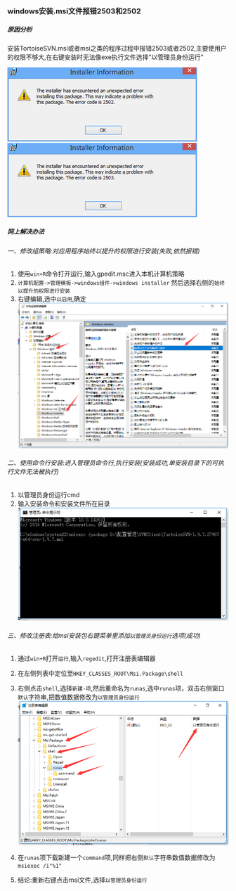 ### windows安装.msi文件报错2503和2502
##### 原因分析
安装TortoiseSVN.msi或者msi之类的程序过程中报错2503或者2502,主要使用户的权限不够大,在右键安装时无法像exe执行文件选择"以管理员身份运行"

![2502](/images/windows/chapter_03/2502.jpg)
![2503](/images/windows/chapter_03/2503.jpg)

##### 网上解决办法
###### 一、修改组策略:对应用程序始终以提升的权限进行安装(失败,依然报错)
1. 使用`win+R`命令打开运行,输入gpedit.msc进入本机计算机策略
1. `计算机配置->管理模板->windows组件->windows installer` 然后选择右侧的`始终以提升的权限进行安装`
1. 右键编辑,选中`以启用`,确定
![组策略编辑](/images/windows/chapter_03/gpedit.png)

###### 二、使用命令行安装:进入管理员命令行,执行安装(安装成功,单安装目录下的可执行文件无法被执行)
1. 以管理员身份运行cmd
1. 输入安装命令和安装文件所在目录
![命令行安装](/images/windows/chapter_03/terminal.png)

###### 三、修改注册表:给msi安装包右键菜单里添加`以管理员身份运行`选项(成功)
1. 通过`win+R`打开`运行`,输入`regedit`,打开注册表编辑器
1. 在左侧列表中定位至`HKEY_CLASSES_ROOT\Msi.Package\shell`
1. 右侧点击`shell`,选择`新建-项`,然后重命名为`runas`,选中`runas`项，双击右侧窗口`默认`字符串,把数值数据修改为`以管理员身份运行`
 ![注册表编辑器](/images/windows/chapter_03/regedit.png)

1. 在`runas`项下载新建一个`command`项,同样把右侧`默认`字符串数值数据修改为`msiexec /i"%1"`
1. 结论:重新右键点击msi文件,选择`以管理员身份运行`